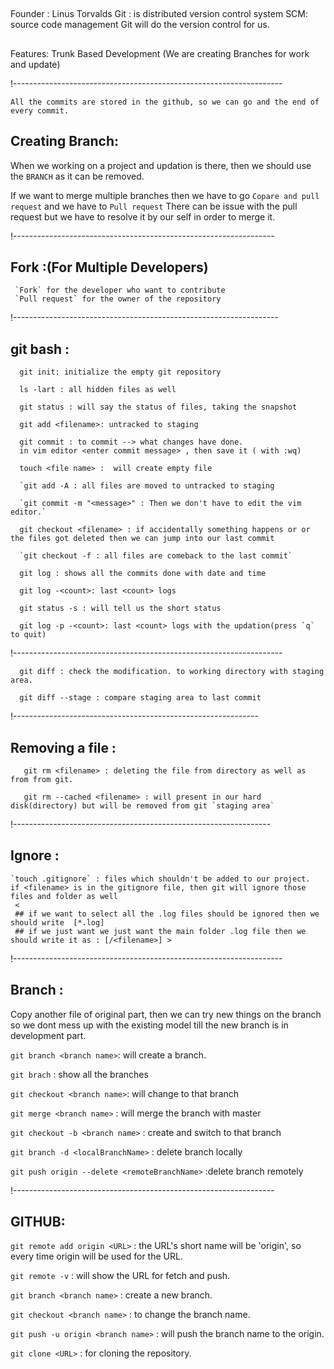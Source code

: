 ##
  Founder : Linus Torvalds
  Git : is distributed version control system
  SCM: source code management
  Git will do the version control for us.

##

   Features:
      Trunk Based Development (We are creating Branches for work and update)


!-------------------------------------------------------------------

    All the commits are stored in the github, so we can go and the end of every commit.

## Creating Branch:
   When we working on a project and updation is there, then we should use the `BRANCH` as it can be removed.

   If we want to merge multiple branches then we have to go `Copare and pull request` and we have to `Pull request`
   There can be issue with the pull request but we have to resolve it by our self in order to merge it.


!-----------------------------------------------------------------

## Fork :(For Multiple Developers)
     `Fork` for the developer who want to contribute
     `Pull request` for the owner of the repository
!------------------------------------------------------------------
## git bash :

      git init: initialize the empty git repository

      ls -lart : all hidden files as well

      git status : will say the status of files, taking the snapshot

      git add <filename>: untracked to staging

      git commit : to commit --> what changes have done.
      in vim editor <enter commit message> , then save it ( with :wq)

      touch <file name> :  will create empty file

      `git add -A : all files are moved to untracked to staging

      `git commit -m "<message>" : Then we don't have to edit the vim editor.`

      git checkout <filename> : if accidentally something happens or or the files got deleted then we can jump into our last commit

      `git checkout -f : all files are comeback to the last commit`

      git log : shows all the commits done with date and time

      git log -<count>: last <count> logs

      git status -s : will tell us the short status

      git log -p -<count>: last <count> logs with the updation(press `q` to quit)

!-------------------------------------------------------------------

      git diff : check the modification. to working directory with staging area.

      git diff --stage : compare staging area to last commit
!-------------------------------------------------------------
## Removing a file :

       git rm <filename> : deleting the file from directory as well as from from git.

       git rm --cached <filename> : will present in our hard disk(directory) but will be removed from git `staging area`
!----------------------------------------------------------------

## Ignore :

    `touch .gitignore` : files which shouldn't be added to our project.
    if <filename> is in the gitignore file, then git will ignore those files and folder as well
     <
     ## if we want to select all the .log files should be ignored then we should write  [*.log]
     ## if we just want we just want the main folder .log file then we should write it as : [/<filename>] >

!-------------------------------------------------------------------

## Branch :
  Copy another file of original part, then we can try new things on the branch so we dont mess up with the existing model till the new branch is in development part.

  `git branch <branch name>`: will create a branch.
  
   `git brach` : show all the branches

  `git checkout <branch name>`: will change to that branch
  
  `git merge <branch name>` : will merge the branch with master
  
  `git checkout -b <branch name>` : create and switch to that branch
  
  `git branch -d <localBranchName>` : delete branch locally
  
  `git push origin --delete <remoteBranchName>` :delete branch remotely

!-----------------------------------------------------------------
## GITHUB:


  `git remote add origin <URL>` :  the URL's short name will be 'origin', so every time origin will be used for the URL.
  
  `git remote -v` : will show the URL for fetch and push.
  
  `git branch <branch name>` : create a new branch.
  
  `git checkout <branch name>` : to change the branch name.
  
  `git push -u origin <branch name>` : will push the branch name to the origin.

  `git clone <URL>` : for cloning the repository.
